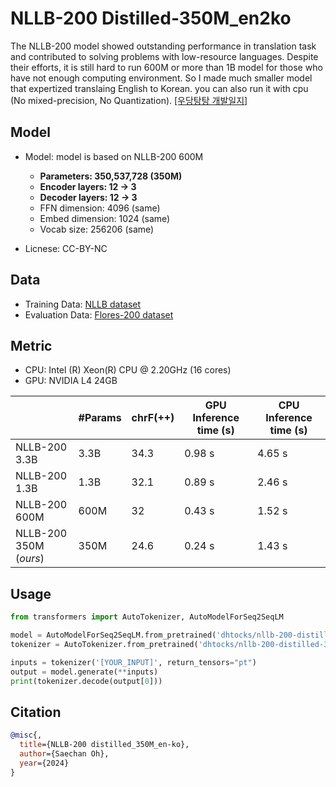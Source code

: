 # NLLB-200 Distilled-350M_en2ko

The NLLB-200 model showed outstanding performance in translation task and contributed to solving problems with low-resource languages.
Despite their efforts, it is still hard to run 600M or more than 1B model for those who have not enough computing environment.
So I made much smaller model that expertized translaing English to Korean. you can also run it with cpu (No mixed-precision, No Quantization). [[우당탕탕 개발일지]](https://devjounal.tistory.com/157)



## Model

- Model: model is based on NLLB-200 600M
  - **Parameters: 350,537,728 (350M)**
  - **Encoder layers: 12 -> 3**
  - **Decoder layers: 12 -> 3**
  - FFN dimension: 4096 (same)
  - Embed dimension: 1024 (same)
  - Vocab size: 256206 (same)

- Licnese: CC-BY-NC

## Data

- Training Data: [NLLB dataset](https://huggingface.co/datasets/allenai/nllb)
- Evaluation Data: [Flores-200 dataset](https://huggingface.co/datasets/facebook/flores)

## Metric

- CPU: Intel (R) Xeon(R) CPU @ 2.20GHz (16 cores)
- GPU: NVIDIA L4 24GB



|                        | #Params | chrF(++) | GPU Inference time (s) | CPU Inference time (s) |
| ---------------------- | ------- | -------- | ---------------------- | ---------------------- |
| NLLB-200 3.3B          | 3.3B    | 34.3     | 0.98 s                 | 4.65 s                 |
| NLLB-200 1.3B          | 1.3B    | 32.1     | 0.89 s                 | 2.46 s                 |
| NLLB-200 600M          | 600M    | 32       | 0.43 s                 | 1.52 s                 |
| NLLB-200 350M (*ours*) | 350M    | 24.6     | 0.24 s                 | 1.43 s                 |


## Usage

```python
from transformers import AutoTokenizer, AutoModelForSeq2SeqLM

model = AutoModelForSeq2SeqLM.from_pretrained('dhtocks/nllb-200-distilled-350M_en-ko', forced_bos_token_id=256098)
tokenizer = AutoTokenizer.from_pretrained('dhtocks/nllb-200-distilled-350M_en-ko', src_lang='eng_Latn', tgt_lang='kor_Hang')

inputs = tokenizer('[YOUR_INPUT]', return_tensors="pt")
output = model.generate(**inputs)
print(tokenizer.decode(output[0]))
```

## Citation
```bibtex
@misc{,
  title={NLLB-200 distilled_350M_en-ko},
  author={Saechan Oh},
  year={2024}
}
```

